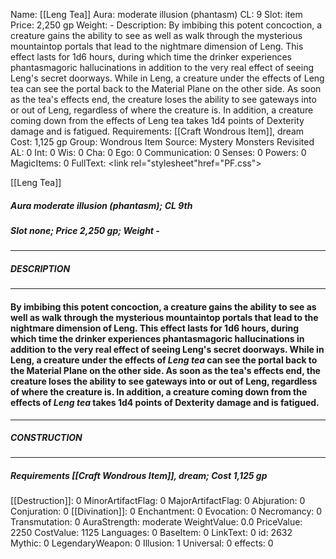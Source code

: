 Name: [[Leng Tea]]
Aura: moderate illusion (phantasm)
CL: 9
Slot: item
Price: 2,250 gp
Weight: -
Description: By imbibing this potent concoction, a creature gains the ability to see as well as walk through the mysterious mountaintop portals that lead to the nightmare dimension of Leng. This effect lasts for 1d6 hours, during which time the drinker experiences phantasmagoric hallucinations in addition to the very real effect of seeing Leng's secret doorways. While in Leng, a creature under the effects of Leng tea can see the portal back to the Material Plane on the other side. As soon as the tea's effects end, the creature loses the ability to see gateways into or out of Leng, regardless of where the creature is. In addition, a creature coming down from the effects of Leng tea takes 1d4 points of Dexterity damage and is fatigued.
Requirements: [[Craft Wondrous Item]], dream
Cost: 1,125 gp
Group: Wondrous Item
Source: Mystery Monsters Revisited
AL: 0
Int: 0
Wis: 0
Cha: 0
Ego: 0
Communication: 0
Senses: 0
Powers: 0
MagicItems: 0
FullText: <link rel="stylesheet"href="PF.css"><div class="heading"><p class="alignleft">[[Leng Tea]]</p><div style="clear: both;"></div></div><div><h5><b>Aura </b>moderate illusion (phantasm); <b>CL </b>9th</h5><h5><b>Slot </b>none; <b>Price </b>2,250 gp; <b>Weight </b>-</h5></div><hr/><div><h5><b>DESCRIPTION</b></h5></div><hr/><div><h4><p>By imbibing this potent concoction, a creature gains the ability to see as well as walk through the mysterious mountaintop portals that lead to the nightmare dimension of Leng. This effect lasts for 1d6 hours, during which time the drinker experiences phantasmagoric hallucinations in addition to the very real effect of seeing Leng's secret doorways. While in Leng, a creature under the effects of <i>Leng tea</i> can see the portal back to the Material Plane on the other side. As soon as the tea's effects end, the creature loses the ability to see gateways into or out of Leng, regardless of where the creature is. In addition, a creature coming down from the effects of <i>Leng tea</i> takes 1d4 points of Dexterity damage and is fatigued.</p></h4></div><hr/><div><h5><b>CONSTRUCTION</b></h5></div><hr/><div><h5><b>Requirements </b>[[Craft Wondrous Item]], <i>dream</i>; <b>Cost </b>1,125 gp</h5></div>
[[Destruction]]: 0
MinorArtifactFlag: 0
MajorArtifactFlag: 0
Abjuration: 0
Conjuration: 0
[[Divination]]: 0
Enchantment: 0
Evocation: 0
Necromancy: 0
Transmutation: 0
AuraStrength: moderate
WeightValue: 0.0
PriceValue: 2250
CostValue: 1125
Languages: 0
BaseItem: 0
LinkText: 0
id: 2632
Mythic: 0
LegendaryWeapon: 0
Illusion: 1
Universal: 0
effects: 0
